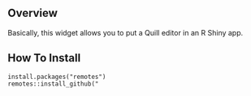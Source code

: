 ## Overview

Basically, this widget allows you to put a Quill editor in an R Shiny app.

## How To Install

```
install.packages("remotes")
remotes::install_github("
```
